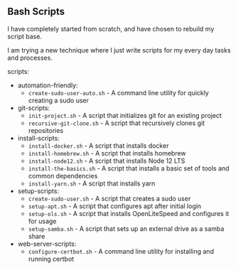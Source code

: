 ## Bash Scripts
I have completely started from scratch, and have chosen to rebuild my script base.

I am trying a new technique where I just write scripts for my every day tasks and processes.

scripts:
 - automation-friendly:
    - `create-sudo-user-auto.sh` - A command line utility for quickly creating a sudo user
 - git-scripts:
    - `init-project.sh` - A script that initializes git for an existing project
    - `recursive-git-clone.sh` - A script that recursively clones git repositories
 - install-scripts:
    - `install-docker.sh` - A script that installs docker
    - `install-homebrew.sh` - A script that installs homebrew
    - `install-node12.sh` - A script that installs Node 12 LTS
    - `install-the-basics.sh` - A script that installs a basic set of tools and common dependencies
    - `install-yarn.sh` - A script that installs yarn
 - setup-scripts:
    - `create-sudo-user.sh` - A script that creates a sudo user
    - `setup-apt.sh` - A script that configures apt after initial login
    - `setup-ols.sh` - A script that installs OpenLiteSpeed and configures it for usage
    - `setup-samba.sh` - A script that sets up an external drive as a samba share
 - web-server-scripts:
    - `configure-certbot.sh` - A command line utility for installing and running certbot